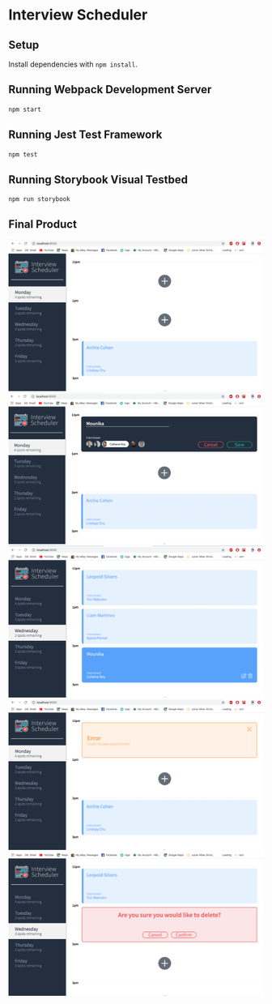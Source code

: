 # Interview Scheduler

## Setup

Install dependencies with `npm install`.

## Running Webpack Development Server

```sh
npm start
```

## Running Jest Test Framework

```sh
npm test
```

## Running Storybook Visual Testbed

```sh
npm run storybook
```

## Final Product
!["This is the Main page"](https://github.com/kogantimounika/scheduler/blob/master/docs/main_page.png)
!["This is the Create page"](https://github.com/kogantimounika/scheduler/blob/master/docs/create_mode.png)
!["This is the Save page"](https://github.com/kogantimounika/scheduler/blob/master/docs/save_mode.png)
!["This is the Error page"](https://github.com/kogantimounika/scheduler/blob/master/docs/error_mode.png)
!["This is the Delete page"](https://github.com/kogantimounika/scheduler/blob/master/docs/delete_mode.png)
